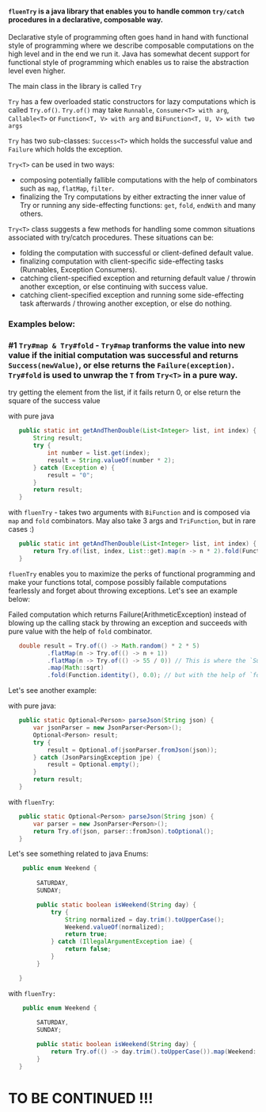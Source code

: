 #### `fluenTry` is a java library that enables you to handle common `try/catch` procedures in a declarative, composable way.

Declarative style of programming often goes hand in hand with functional style of programming where we describe composable computations on the high level
and in the end we run it. Java has somewhat decent support for functional style of programming which enables us to raise the abstraction level even higher.

The main class in the library is called `Try`

`Try` has a few overloaded static constructors for lazy computations which is called `Try.of()`.
`Try.of()` may take `Runnable`, `Consumer<T> with arg`, `Callable<T>` or `Function<T, V> with arg` and `BiFunction<T, U, V> with two args`

`Try` has two sub-classes: `Success<T>` which holds the successful value and `Failure` which holds the exception.

`Try<T>` can be used in two ways:
  - composing potentially fallible computations with the help of combinators such as `map`, `flatMap`, `filter`.
  - finalizing the Try computations by either extracting the inner value of Try or running any side-effecting functions: `get`, `fold`, `endWith` and many others. 

`Try<T>` class suggests a few methods for handling some common situations associated with try/catch procedures.
These situations can be:
 * folding the computation with successful or client-defined default value.
 * finalizing computation with client-specific side-effecting tasks (Runnables, Exception Consumers).
 * catching client-specified exception and returning default value / throwin another exception, or else continuing with success value.
 * catching client-specified exception and running some side-effecting task afterwards / throwing another exception, or else do nothing.

### Examples below: 

### #1 `Try#map & Try#fold` - `Try#map` tranforms the value into new value if the initial computation was successful and returns `Success(newValue)`, or else returns the `Failure(exception)`. `Try#fold` is used to unwrap the `T` from `Try<T>` in a pure way. 

try getting the element from the list, if it fails return 0, or else return the square of the success value

with pure java
```java
   public static int getAndThenDouble(List<Integer> list, int index) {
       String result;
       try {
           int number = list.get(index);
           result = String.valueOf(number * 2);
       } catch (Exception e) {
           result = "0";
       }
       return result;
   }
```

with `fluenTry` - takes two arguments with `BiFunction` and is composed via `map` and `fold` combinators. May also take 3 args and `TriFunction`, but in rare cases :)
```java
   public static int getAndThenDouble(List<Integer> list, int index) {
       return Try.of(list, index, List::get).map(n -> n * 2).fold(Function.identity(), 0);
   }
```

`fluenTry` enables you to maximize the perks of functional programming and make your functions total, compose possibly failable computations fearlessly and forget about throwing exceptions. Let's see an example below:

Failed computation which returns Failure(ArithmeticException) instead of blowing up the calling stack by throwing an exception and succeeds with pure value with the help of `fold` combinator.
```java
   double result = Try.of(() -> Math.random() * 2 * 5)
           .flatMap(n -> Try.of(() -> n + 1))
           .flatMap(n -> Try.of(() -> 55 / 0)) // This is where the `Success` turns into `Failure`
           .map(Math::sqrt)
           .fold(Function.identity(), 0.0); // but with the help of `fold` combinator we turn that into pure value (0.0)
```

Let's see another example:

with pure java:
```java
   public static Optional<Person> parseJson(String json) {
       var jsonParser = new JsonParser<Person>();
       Optional<Person> result;
       try {
           result = Optional.of(jsonParser.fromJson(json));
       } catch (JsonParsingException jpe) {
           result = Optional.empty();
       }
       return result;
   }
```

with `fluenTry`:
```java
   public static Optional<Person> parseJson(String json) {
       var parser = new JsonParser<Person>();
       return Try.of(json, parser::fromJson).toOptional();
   }
```

Let's see something related to java Enums:

```java
    public enum Weekend {
    
        SATURDAY,
        SUNDAY;

        public static boolean isWeekend(String day) {
            try {
                String normalized = day.trim().toUpperCase();
                Weekend.valueOf(normalized);
                return true;
            } catch (IllegalArgumentException iae) {
                return false;
            }
        }

   }
```

with `fluenTry:`

```java
    public enum Weekend {
    
        SATURDAY,
        SUNDAY;

        public static boolean isWeekend(String day) {
            return Try.of(() -> day.trim().toUpperCase()).map(Weekend::valueOf).fold(d -> true, false);
        }
   }
```   

# TO BE CONTINUED !!!




